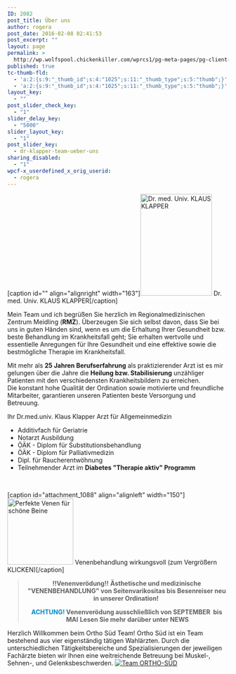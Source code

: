 ```yaml
---
ID: 2082
post_title: Über uns
author: rogera
post_date: 2016-02-08 02:41:53
post_excerpt: ""
layout: page
permalink: >
  http://wp.wolfspool.chickenkiller.com/wprcs1/pg-meta-pages/pg-client-pages-rmz/home/
published: true
tc-thumb-fld:
  - 'a:2:{s:9:"_thumb_id";s:4:"1025";s:11:"_thumb_type";s:5:"thumb";}'
  - 'a:2:{s:9:"_thumb_id";s:4:"1025";s:11:"_thumb_type";s:5:"thumb";}'
layout_key:
  - ""
post_slider_check_key:
  - "1"
slider_delay_key:
  - "5000"
slider_layout_key:
  - "1"
post_slider_key:
  - dr-klapper-team-ueber-uns
sharing_disabled:
  - "1"
wpcf-x_userdefined_x_orig_userid:
  - rogera
---
```

<a name="Dr.Klapper"></a>

[caption id="" align="alignright" width="163"]<img class="ngg-singlepic ngg-none" title="Dr. med. Univ. KLAUS KLAPPER" src="http://rmz-meidling.net/wp-content/uploads/2016/02/klaus-2.jpg" alt="Dr. med. Univ. KLAUS KLAPPER" width="163" height="231" /> Dr. med. Univ. KLAUS KLAPPER[/caption]

Mein Team und ich begrüßen Sie herzlich im Regionalmedizinischen Zentrum Meidling (<strong>RMZ</strong>). Überzeugen Sie sich selbst davon, dass Sie bei uns in guten Händen sind, wenn es um die Erhaltung Ihrer Gesundheit bzw. beste Behandlung im Krankheitsfall geht; Sie erhalten wertvolle und essentielle Anregungen für Ihre Gesundheit und eine effektive sowie die bestmögliche Therapie im Krankheitsfall.

Mit mehr als <strong>25 Jahren Berufserfahrung</strong> als praktizierender Arzt ist es mir gelungen über die Jahre die <strong>Heilung bzw. Stabilisierung</strong> unzähliger Patienten mit den verschiedensten Krankheitsbildern zu erreichen. Die konstant hohe Qualität der Ordination sowie motivierte und freundliche Mitarbeiter, garantieren unseren Patienten beste Versorgung und Betreuung.

Ihr Dr.med.univ. Klaus Klapper
Arzt für Allgemeinmedizin

<ul>
    <li>Additivfach für Geriatrie</li>
    <li>Notarzt Ausbildung</li>
    <li>ÖÄK - Diplom für Substitutionsbehandlung</li>
    <li>ÖÄK - Diplom für Palliativmedizin</li>
    <li>Dipl. für Raucherentwöhnung</li>
    <li>Teilnehmender Arzt im <strong>Diabetes "Therapie aktiv" Programm</strong></li>
</ul>

&nbsp;

[caption id="attachment_1088" align="alignleft" width="150"]<a href="http://rmz-meidling.net/wp-content/uploads/2016/02/Gianni-Milanese-Gold-Marlene-5-e1456701683538.jpg" rel="attachment wp-att-1088"><img class="wp-image-1088 size-thumbnail" src="http://rmz-meidling.net/wp-content/uploads/2016/02/Gianni-Milanese-Gold-Marlene-5-e1456701683538-150x150.jpg" alt="Perfekte Venen für schöne Beine" width="150" height="150" /></a> Venenbehandlung wirkungsvoll (zum Vergrößern KLICKEN)[/caption]

<blockquote>
<p style="text-align: center;"><strong>!!Venenverödung!!</strong>
<strong> Ästhetische und medizinische "VENENBEHANDLUNG" von Seitenvarikositas bis Besenreiser neu in unserer Ordination! </strong></p>
<p style="text-align: center;"><strong><span style="color: #0088cc;">ACHTUNG!</span> Venenverödung ausschließlich von SEPTEMBER  bis  MAI</strong>
<strong> Lesen Sie mehr darüber unter NEWS</strong></p>
</blockquote>

Herzlich Willkommen beim Ortho Süd Team!
Ortho Süd ist ein Team bestehend aus vier eigenständig tätigen Wahlärzten. Durch die unterschiedlichen Tätigkeitsbereiche und Spezialisierungen der jeweiligen Fachärzte bieten wir Ihnen eine weitreichende Betreuung bei Muskel-, Sehnen-, und Gelenksbeschwerden.
<a href="http://www.ortho-sued.at/" target="_blank"> <img class="ngg-singlepic ngg-none" src="http://rmz-meidling.net/wp-content/uploads/2016/02/ortho-sued.jpg" alt="Team ORTHO-SÜD" /></a>